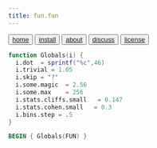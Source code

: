 ```yaml
---
title: fun.fun
---
```


<button class="button button1"><a href="/simpleai/index>home">home</a></button>
<button class="button button2"><a href="/simpleai/INSTALL>install">install</a></button>
<button class="button button1"><a href="/simpleai/ABOUT>doc">about</a></button>
<button class="button button2"><a href="http://github.com/timm/simpleai/issues>discuss">discuss</a></button>
<button class="button button1"><a href="/simpleai/LICENSE">license</a></button>

```awk
function Globals(i) {
  i.dot  = sprintf("%c",46)
  i.trivial = 1.05
  i.skip = "?"
  i.some.magic  = 2.56
  i.some.max    = 256
  i.stats.cliffs.small   = 0.147
  i.stats.cohen.small   = 0.3
  i.bins.step = .5
}
```

```awk
BEGIN { Globals(FUN) }
```
